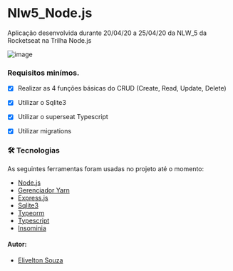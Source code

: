 # Nlw5_Node.js


Aplicação desenvolvida durante 20/04/20 a 25/04/20 da NLW_5 da Rocketseat na Trilha Node.js

![image](https://user-images.githubusercontent.com/67668057/115490731-08d3d980-a235-11eb-8687-b0fb1ab20477.png)


### Requisitos minímos.

- [x] Realizar as 4 funções básicas do CRUD (Create, Read, Update, Delete)
- [x] Utilizar o Sqlite3
- [x] Utilizar o superseat Typescript
- [x] Utilizar migrations


### 🛠 Tecnologias

As seguintes ferramentas foram usadas no projeto até o momento:

- [Node.js]()
- [Gerenciador Yarn]()
- [Express.js]()
- [Sqlite3]()
- [Typeorm]()
- [Typescript]()
- [Insominia]()



#### Autor:

- [Elivelton Souza](https://github.com/EliveltonSouzaDev)
